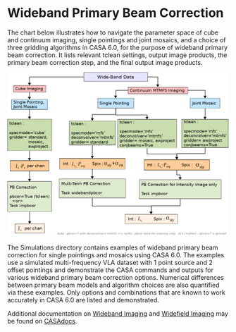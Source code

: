 # Wideband Primary Beam Correction

The chart below illustrates how to navigate the parameter space of cube and continuum imaging, 
single pointings and joint mosaics, and a choice of three gridding algorithms in CASA 6.0, for the purpose of
wideband primary beam correction. 
It lists relevant tclean settings, output image products, the primary beam correction step, and the final output image products.


![Flow-Chart for choosing Wideband PB Correction Options in tclean](./Docs/WBPBCOR_FlowChart_CASA5.6.png)

The Simulations directory contains examples of wideband primary beam correction for single pointings and mosaics using CASA 6.0.
The examples use a simulated multi-frequency VLA dataset with 1 point source and 2 offset pointings and demonstrate the CASA 
commands and outputs for various wideband primary beam correction options. Numerical differences between primary beam models and 
algorithm choices are also quantified via these examples. Only options and combinations that are known to work accurately in CASA 6.0 
are listed and demonstrated. 

Additional documentation on [Wideband Imaging](https://casa.nrao.edu/casadocs-devel/stable/imaging/synthesis-imaging/wide-band-imaging) and
[Widefield Imaging](https://casa.nrao.edu/casadocs-devel/stable/imaging/synthesis-imaging/wide-field-imaging-full-primary-beam) may be found
on [CASAdocs](https://casa.nrao.edu/casadocs-devel/stable).

